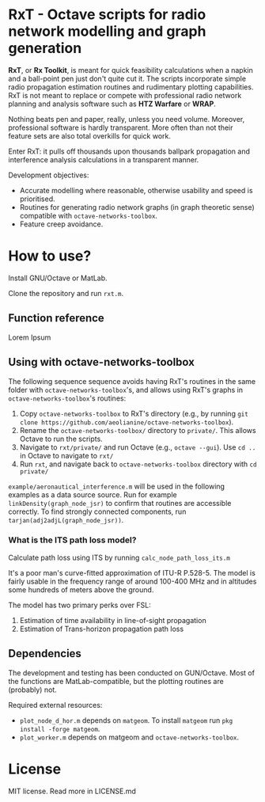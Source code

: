 # RxT - Octave scripts for radio network modelling and graph generation

**RxT**, or **Rx Toolkit**, is meant for quick feasibility calculations when a napkin and a ball-point pen just don't quite cut it. The scripts incorporate simple radio propagation estimation routines and rudimentary plotting capabilities. RxT is not meant to replace or compete with professional radio network planning and analysis software such as **HTZ Warfare** or **WRAP**.

Nothing beats pen and paper, really, unless you need volume. Moreover, professional software is hardly transparent. More often than not their feature sets are also total overkills for quick work.

Enter RxT: it pulls off thousands upon thousands ballpark propagation and interference analysis calculations in a transparent manner.

Development objectives:
* Accurate modelling where reasonable, otherwise usability and speed is prioritised.
* Routines for generating radio network graphs (in graph theoretic sense) compatible with `octave-networks-toolbox`.
* Feature creep avoidance.

# How to use?

Install GNU/Octave or MatLab.

Clone the repository and run `rxt.m`.

## Function reference

Lorem Ipsum


## Using with octave-networks-toolbox

The following sequence sequence avoids having RxT's routines in the same folder with `octave-networks-toolbox`'s, and allows using RxT's graphs in `octave-networks-toolbox`'s routines:

1. Copy `octave-networks-toolbox` to RxT's directory (e.g., by running `git clone https://github.com/aeolianine/octave-networks-toolbox`).
2. Rename the `octave-networks-toolbox/` directory to `private/`. This allows Octave to run the scripts.
3. Navigate to `rxt/private/` and run Octave (e.g., `octave --gui`). Use `cd ..` in Octave to navigate to `rxt/`
4. Run `rxt`, and navigate back to `octave-networks-toolbox` directory with `cd private/`

`example/aeronautical_interference.m` will be used in the following examples as a data source source. Run for example `linkDensity(graph_node_jsr)` to confirm that routines are accessible correctly. To find strongly connected components, run `tarjan(adj2adjL(graph_node_jsr))`.


### What is the ITS path loss model?

Calculate path loss using ITS by running `calc_node_path_loss_its.m`

It's a poor man's curve-fitted approximation of ITU-R P.528-5. The model is fairly usable in the frequency range of around 100-400 MHz and in altitudes some hundreds of meters above the ground.

The model has two primary perks over FSL:
1. Estimation of time availability in line-of-sight propagation
2. Estimation of Trans-horizon propagation path loss


## Dependencies

The development and testing has been conducted on GUN/Octave. Most of the functions are MatLab-compatible, but the plotting routines are (probably) not.

Required external resources:
* `plot_node_d_hor.m` depends on `matgeom`. To install `matgeom` run `pkg install -forge matgeom`.
* `plot_worker.m` depends on matgeom and `octave-networks-toolbox`.



# License

MIT license. Read more in LICENSE.md